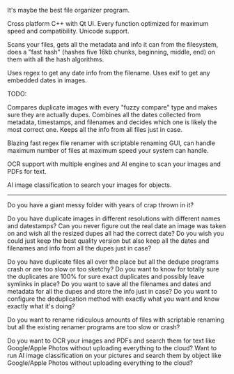 
It's maybe the best file organizer program.

Cross platform C++ with Qt UI.
Every function optimized for maximum speed and compatibility.
Unicode support.

Scans your files, gets all the metadata and info it can from the filesystem, does a "fast hash" (hashes five 16kb chunks, beginning, middle, end) on them with all the hash algorithms.

Uses regex to get any date info from the filename.
Uses exif to get any embedded dates in images.

TODO:

Compares duplicate images with every "fuzzy compare" type and makes sure they are actually dupes.
Combines all the dates collected from metadata, timestamps, and filenames and decides which one is likely the most correct one.
Keeps all the info from all files just in case.

Blazing fast regex file renamer with scriptable renaming GUI, can handle maximum number of files at maximum speed your system can handle.

OCR support with multiple engines and AI engine to scan your images and PDFs for text.

AI image classification to search your images for objects.

---

Do you have a giant messy folder with years of crap thrown in it?

Do you have duplicate images in different resolutions with different names and datestamps?
Can you never figure out the real date an image was taken on and wish all the resized dupes all had the correct date?
Do you wish you could just keep the best quality version but also keep all the dates and filenames and info from all the dupes just in case?

Do you have duplicate files all over the place but all the dedupe programs crash or are too slow or too sketchy?
Do you want to know for totally sure the duplicates are 100% for sure exact duplicates and possibly leave symlinks in place?
Do you want to save all the filenames and dates and metadata for all the dupes and store the info just in case?
Do you want to configure the deduplication method with exactly what you want and know exactly what it's doing?

Do you want to rename ridiculous amounts of files with scriptable renaming but all the existing renamer programs are too slow or crash?

Do you want to OCR your images and PDFs and search them for text like Google/Apple Photos without uploading everything to the cloud?
Want to run AI image classification on your pictures and search them by object like Google/Apple Photos without uploading everything to the cloud?








